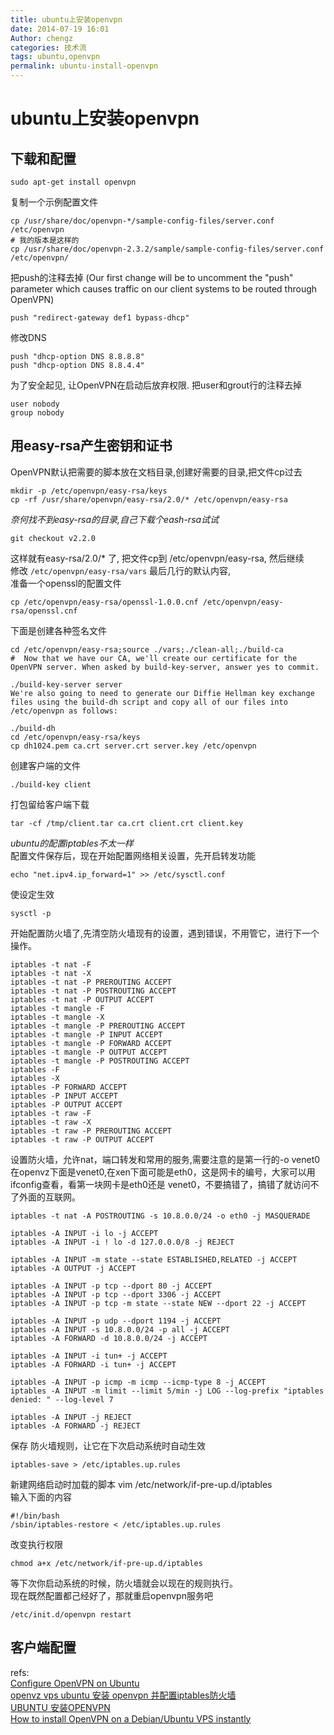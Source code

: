 ```yaml
---
title: ubuntu上安装openvpn
date: 2014-07-19 16:01
Author: chengz
categories: 技术流
tags: ubuntu,openvpn
permalink: ubuntu-install-openvpn
---
```


ubuntu上安装openvpn
===================

下载和配置
----------

    sudo apt-get install openvpn

复制一个示例配置文件

    cp /usr/share/doc/openvpn-*/sample-config-files/server.conf /etc/openvpn
    # 我的版本是这样的
    cp /usr/share/doc/openvpn-2.3.2/sample/sample-config-files/server.conf /etc/openvpn/

把push的注释去掉 (Our first change will be to uncomment the "push"
parameter which causes traffic on our client systems to be routed
through OpenVPN)

    push "redirect-gateway def1 bypass-dhcp"

修改DNS

    push "dhcp-option DNS 8.8.8.8"
    push "dhcp-option DNS 8.8.4.4"

为了安全起见, 让OpenVPN在启动后放弃权限. 把user和grout行的注释去掉

    user nobody
    group nobody

<!-- more -->

用easy-rsa产生密钥和证书
------------------------

OpenVPN默认把需要的脚本放在文档目录,创建好需要的目录,把文件cp过去

    mkdir -p /etc/openvpn/easy-rsa/keys
    cp -rf /usr/share/openvpn/easy-rsa/2.0/* /etc/openvpn/easy-rsa

*奈何找不到easy-rsa的目录,自己下载个eash-rsa试试*

    git checkout v2.2.0

这样就有easy-rsa/2.0/\* 了, 把文件cp到 /etc/openvpn/easy-rsa, 然后继续  
修改 `/etc/openvpn/easy-rsa/vars` 最后几行的默认内容,  
准备一个openssl的配置文件

    cp /etc/openvpn/easy-rsa/openssl-1.0.0.cnf /etc/openvpn/easy-rsa/openssl.cnf

下面是创建各种签名文件

    cd /etc/openvpn/easy-rsa;source ./vars;./clean-all;./build-ca
    #  Now that we have our CA, we'll create our certificate for the OpenVPN server. When asked by build-key-server, answer yes to commit.
    
    ./build-key-server server
    We're also going to need to generate our Diffie Hellman key exchange files using the build-dh script and copy all of our files into /etc/openvpn as follows:
    
    ./build-dh
    cd /etc/openvpn/easy-rsa/keys
    cp dh1024.pem ca.crt server.crt server.key /etc/openvpn

创建客户端的文件

    ./build-key client

打包留给客户端下载

    tar -cf /tmp/client.tar ca.crt client.crt client.key

*ubuntu的配置iptables不太一样*  
配置文件保存后，现在开始配置网络相关设置，先开启转发功能

    echo "net.ipv4.ip_forward=1" >> /etc/sysctl.conf

使设定生效

    sysctl -p

开始配置防火墙了,先清空防火墙现有的设置，遇到错误，不用管它，进行下一个操作。

    iptables -t nat -F
    iptables -t nat -X
    iptables -t nat -P PREROUTING ACCEPT
    iptables -t nat -P POSTROUTING ACCEPT
    iptables -t nat -P OUTPUT ACCEPT
    iptables -t mangle -F
    iptables -t mangle -X
    iptables -t mangle -P PREROUTING ACCEPT
    iptables -t mangle -P INPUT ACCEPT
    iptables -t mangle -P FORWARD ACCEPT
    iptables -t mangle -P OUTPUT ACCEPT
    iptables -t mangle -P POSTROUTING ACCEPT
    iptables -F
    iptables -X
    iptables -P FORWARD ACCEPT
    iptables -P INPUT ACCEPT
    iptables -P OUTPUT ACCEPT
    iptables -t raw -F
    iptables -t raw -X
    iptables -t raw -P PREROUTING ACCEPT
    iptables -t raw -P OUTPUT ACCEPT

设置防火墙，允许nat，端口转发和常用的服务,需要注意的是第一行的-o venet0
在openvz下面是venet0,在xen下面可能是eth0，这是网卡的编号，大家可以用ifconfig查看，看第一块网卡是eth0还是
venet0，不要搞错了，搞错了就访问不了外面的互联网。

    iptables -t nat -A POSTROUTING -s 10.8.0.0/24 -o eth0 -j MASQUERADE
    
    iptables -A INPUT -i lo -j ACCEPT
    iptables -A INPUT -i ! lo -d 127.0.0.0/8 -j REJECT
    
    iptables -A INPUT -m state --state ESTABLISHED,RELATED -j ACCEPT
    iptables -A OUTPUT -j ACCEPT
    
    iptables -A INPUT -p tcp --dport 80 -j ACCEPT
    iptables -A INPUT -p tcp --dport 3306 -j ACCEPT
    iptables -A INPUT -p tcp -m state --state NEW --dport 22 -j ACCEPT
    
    iptables -A INPUT -p udp --dport 1194 -j ACCEPT
    iptables -A INPUT -s 10.8.0.0/24 -p all -j ACCEPT
    iptables -A FORWARD -d 10.8.0.0/24 -j ACCEPT
    
    iptables -A INPUT -i tun+ -j ACCEPT
    iptables -A FORWARD -i tun+ -j ACCEPT
    
    iptables -A INPUT -p icmp -m icmp --icmp-type 8 -j ACCEPT
    iptables -A INPUT -m limit --limit 5/min -j LOG --log-prefix "iptables denied: " --log-level 7
    
    iptables -A INPUT -j REJECT
    iptables -A FORWARD -j REJECT

保存 防火墙规则，让它在下次启动系统时自动生效

    iptables-save > /etc/iptables.up.rules

新建网络启动时加载的脚本 vim /etc/network/if-pre-up.d/iptables  
输入下面的内容
```
#!/bin/bash
/sbin/iptables-restore < /etc/iptables.up.rules
```
改变执行权限

    chmod a+x /etc/network/if-pre-up.d/iptables

等下次你启动系统的时候，防火墙就会以现在的规则执行。  
现在既然配置都己经好了，那就重启openvpn服务吧

    /etc/init.d/openvpn restart

客户端配置
----------

refs:  
[Configure OpenVPN on
Ubuntu](http://forum.ubuntu.com.cn/viewtopic.php?p=532825)  
[openvz vps ubuntu 安装 openvpn
并配置iptables防火墙](http://iam.ittot.com/read.php/1120.htm)  
[UBUNTU
安装OPENVPN](http://blog.csdn.net/tianxiajianling/article/details/7767119)  
[How to install OpenVPN on a Debian/Ubuntu VPS
instantly](http://vpsnoc.com/blog/2010/01/how-to-install-openvpn-on-a-debianubuntu-vps-instantly/)
